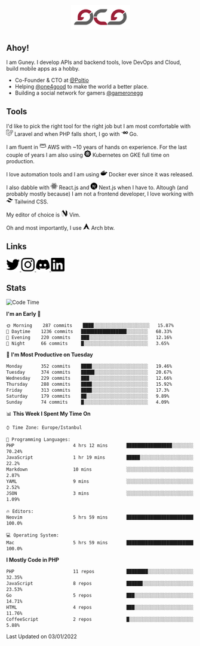 <h1 align="center">
  <img src="https://raw.githubusercontent.com/gcg/gcg/master/gcg.png" alt="Guney Can Gokoglu" />
</h1>

## Ahoy!

I am Guney. I develop APIs and backend tools, love DevOps and Cloud, build mobile apps as a hobby.

- Co-Founder & CTO at [@Poltio](https://www.poltio.com)
- Helping [@one4good](https://one4good.com) to make the world a better place.
- Building a social network for gamers [@gameronegg](https://g1.gg)

## Tools

I'd like to pick the right tool for the right job but I am most comfortable with <img src="https://raw.githubusercontent.com/gcg/gcg/master/assets/laravel.svg" alt="Laravel PHP" width="18" height="18" /> Laravel and when PHP falls short, I go with <img src="https://raw.githubusercontent.com/gcg/gcg/master/assets/go.svg" alt="Go" width="18" height="18" /> Go.

I am fluent in <img src="https://raw.githubusercontent.com/gcg/gcg/master/assets/amazonaws.svg" alt="AWS" width="18" height="18" /> AWS with ~10 years of hands on experience. For the last couple of years I am also using <img src="https://raw.githubusercontent.com/gcg/gcg/master/assets/kubernetes.svg" alt="GKE" height="18" width="18" /> Kubernetes on GKE full time on production.

I love automation tools and I am using <img src="https://raw.githubusercontent.com/gcg/gcg/master/assets/docker.svg" alt="Docker" width="18" height="18" /> Docker ever since it was released.

I also dabble with <img src="https://raw.githubusercontent.com/gcg/gcg/master/assets/react.svg" alt="React.js" width="18" height="18" /> React.js and <img src="https://raw.githubusercontent.com/gcg/gcg/master/assets/nextdotjs.svg" alt="Next.js" width="18" height="18" /> Next.js when I have to.
Altough (and probably mostly because) I am not a frontend developer, I love working with <img src="https://raw.githubusercontent.com/gcg/gcg/master/assets/tailwindcss.svg" alt="Tailwind CSS" width="18" height="18" /> Tailwind CSS.

My editor of choice is <img src="https://raw.githubusercontent.com/gcg/gcg/master/assets/neovim.svg" alt="NeoVim" width="18" height="18" /> Vim.

Oh and most importantly, I use <img src="https://raw.githubusercontent.com/gcg/gcg/master/assets/archlinux.svg" alt="Arch Linux" width="18" height="18" /> Arch btw.


## Links

<a href="https://twitter.com/gcg" target="_blank">
    <img src="https://raw.githubusercontent.com/gcg/gcg/master/assets/twitter.svg" width="36" height="36" alt="@gcg" />
</a>

<a href="https://instagram.com/gcg" target="_blank">
    <img src="https://raw.githubusercontent.com/gcg/gcg/master/assets/instagram.svg" alt="@gcg" width="36" height="36" />
</a>

<a href="https://discord.gg/SMcJHkX4r7" target="_blank">
    <img src="https://raw.githubusercontent.com/gcg/gcg/master/assets/discord.svg" alt="gcg#3057" width="36" height="36" />
</a>

<a href="https://www.linkedin.com/in/guneycan/" target="_blank">
    <img src="https://raw.githubusercontent.com/gcg/gcg/master/assets/linkedin.svg" alt="gcg#3057" width="36" height="36" />
</a>

## Stats

<!--START_SECTION:waka-->
![Code Time](http://img.shields.io/badge/Code%20Time-1%2C012%20hrs%2014%20mins-blue)

**I'm an Early 🐤**

```text
🌞 Morning    287 commits    ████░░░░░░░░░░░░░░░░░░░░░   15.87%
🌆 Daytime    1236 commits   █████████████████░░░░░░░░   68.33%
🌃 Evening    220 commits    ███░░░░░░░░░░░░░░░░░░░░░░   12.16%
🌙 Night      66 commits     █░░░░░░░░░░░░░░░░░░░░░░░░   3.65%

```
📅 **I'm Most Productive on Tuesday**

```text
Monday       352 commits    ████░░░░░░░░░░░░░░░░░░░░░   19.46%
Tuesday      374 commits    █████░░░░░░░░░░░░░░░░░░░░   20.67%
Wednesday    229 commits    ███░░░░░░░░░░░░░░░░░░░░░░   12.66%
Thursday     288 commits    ████░░░░░░░░░░░░░░░░░░░░░   15.92%
Friday       313 commits    ████░░░░░░░░░░░░░░░░░░░░░   17.3%
Saturday     179 commits    ██░░░░░░░░░░░░░░░░░░░░░░░   9.89%
Sunday       74 commits     █░░░░░░░░░░░░░░░░░░░░░░░░   4.09%

```


📊 **This Week I Spent My Time On**

```text
⌚︎ Time Zone: Europe/Istanbul

💬 Programming Languages:
PHP                      4 hrs 12 mins       █████████████████░░░░░░░░   70.24%
JavaScript               1 hr 19 mins        █████░░░░░░░░░░░░░░░░░░░░   22.2%
Markdown                 10 mins             ░░░░░░░░░░░░░░░░░░░░░░░░░   2.87%
YAML                     9 mins              ░░░░░░░░░░░░░░░░░░░░░░░░░   2.52%
JSON                     3 mins              ░░░░░░░░░░░░░░░░░░░░░░░░░   1.09%

🔥 Editors:
Neovim                   5 hrs 59 mins       █████████████████████████   100.0%

💻 Operating System:
Mac                      5 hrs 59 mins       █████████████████████████   100.0%

```

**I Mostly Code in PHP**

```text
PHP                      11 repos            ████████░░░░░░░░░░░░░░░░░   32.35%
JavaScript               8 repos             ██████░░░░░░░░░░░░░░░░░░░   23.53%
Go                       5 repos             ███░░░░░░░░░░░░░░░░░░░░░░   14.71%
HTML                     4 repos             ███░░░░░░░░░░░░░░░░░░░░░░   11.76%
CoffeeScript             2 repos             █░░░░░░░░░░░░░░░░░░░░░░░░   5.88%

```



 Last Updated on 03/01/2022
<!--END_SECTION:waka-->
